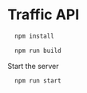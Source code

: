 # Traffic API



```bash
  npm install
```

```bash
  npm run build
```

Start the server

```bash
  npm run start
```